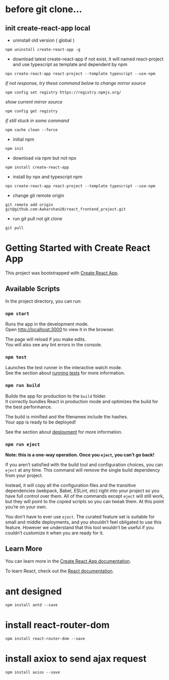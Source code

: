 # before git clone...

## init create-react-app local

- uninstall old version ( global )

```
npm uninstall create-react-app -g
```

- download latest create-react-app if not exist, it will named react-project and use typescript as template and dependent by npm

```
npx create-react-app react-project --template typescript --use-npm
```

_if not response, try these command below to change mirror source_

```
npm config set registry https://registry.npmjs.org/
```

_show current mirror source_

```
npm config get registry
```

_if still stuck in some command_

```
npm cache clean --force
```

- initial npm

```
npm init
```

- download via npm but not npx

```
npm install create-react-app
```

- install by npx and typescript npm

```
npx create-react-app react-project --template typescript --use-npm
```

- change git remote origin

```
git remote add origin git@github.com:Aakarshan20/react_frontend_project.git
```

- run git pull not git clone

```
git pull
```

# Getting Started with Create React App

This project was bootstrapped with [Create React App](https://github.com/facebook/create-react-app).

## Available Scripts

In the project directory, you can run:

### `npm start`

Runs the app in the development mode.\
Open [http://localhost:3000](http://localhost:3000) to view it in the browser.

The page will reload if you make edits.\
You will also see any lint errors in the console.

### `npm test`

Launches the test runner in the interactive watch mode.\
See the section about [running tests](https://facebook.github.io/create-react-app/docs/running-tests) for more information.

### `npm run build`

Builds the app for production to the `build` folder.\
It correctly bundles React in production mode and optimizes the build for the best performance.

The build is minified and the filenames include the hashes.\
Your app is ready to be deployed!

See the section about [deployment](https://facebook.github.io/create-react-app/docs/deployment) for more information.

### `npm run eject`

**Note: this is a one-way operation. Once you `eject`, you can’t go back!**

If you aren’t satisfied with the build tool and configuration choices, you can `eject` at any time. This command will remove the single build dependency from your project.

Instead, it will copy all the configuration files and the transitive dependencies (webpack, Babel, ESLint, etc) right into your project so you have full control over them. All of the commands except `eject` will still work, but they will point to the copied scripts so you can tweak them. At this point you’re on your own.

You don’t have to ever use `eject`. The curated feature set is suitable for small and middle deployments, and you shouldn’t feel obligated to use this feature. However we understand that this tool wouldn’t be useful if you couldn’t customize it when you are ready for it.

## Learn More

You can learn more in the [Create React App documentation](https://facebook.github.io/create-react-app/docs/getting-started).

To learn React, check out the [React documentation](https://reactjs.org/).

# ant designed

```
npm install antd --save
```

# install react-router-dom

```
npm install react-router-dom --save
```

# install axiox to send ajax request

```
npm install axios --save
```
